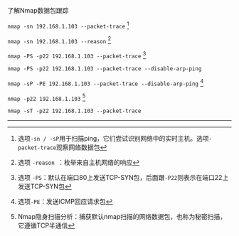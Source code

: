 了解Nmap数据包跟踪

`nmap -sn 192.168.1.103 --packet-trace` [^1]

`nmap -sn 192.168.1.103 --reason` [^2]

`nmap -PS -p22 192.168.1.103 --packet-trace` [^3]

`nmap -PS -p22 192.168.1.103 --packet-trace --disable-arp-ping`

`nmap -sP -PE 192.168.1.103 --packet-trace --disable-arp-ping` [^4]

`nmap -p22 192.168.1.103` [^5]

`nmap -sT -p22 192.168.1.103 --packet-trace`

---

[^1]: 选项`-sn / -sP`用于扫描ping，它们尝试识别网络中的实时主机。选项`-packet-trace`观察网络数据包
[^2]: 选项 `-reason `：枚举来自主机网络的响应
[^3]: 选项 `-PS`：默认在端口80上发送TCP-SYN包，后面跟`-P22`则表示在端口22上发送TCP-SYN包
[^4]: 选项`-PE`：发送ICMP回应请求包
[^5]: Nmap隐身扫描分析：捕获默认nmap扫描的网络数据包，也称为秘密扫描，它遵循TCP半通信